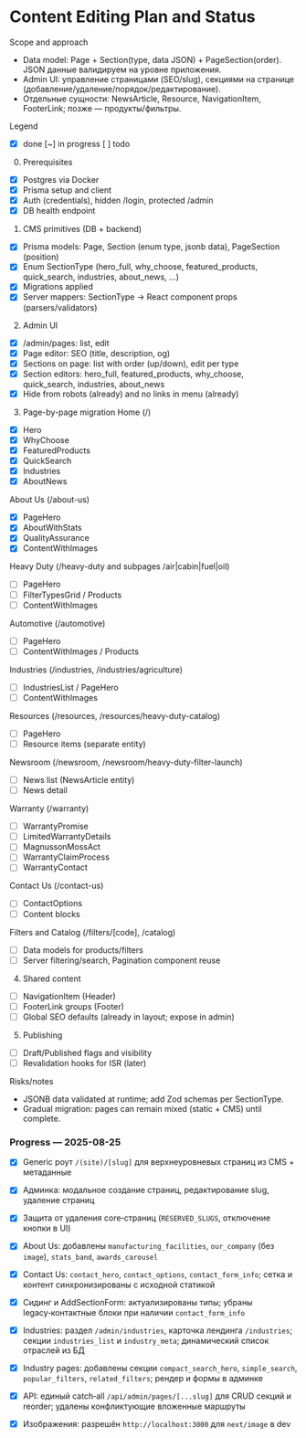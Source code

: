 # Content Editing Plan and Status

Scope and approach
- Data model: Page + Section(type, data JSON) + PageSection(order). JSON данные валидируем на уровне приложения.
- Admin UI: управление страницами (SEO/slug), секциями на странице (добавление/удаление/порядок/редактирование).
- Отдельные сущности: NewsArticle, Resource, NavigationItem, FooterLink; позже — продукты/фильтры.

Legend
- [x] done  [~] in progress  [ ] todo

0) Prerequisites
- [x] Postgres via Docker
- [x] Prisma setup and client
- [x] Auth (credentials), hidden /login, protected /admin
- [x] DB health endpoint

1) CMS primitives (DB + backend)
- [x] Prisma models: Page, Section (enum type, jsonb data), PageSection (position)
- [x] Enum SectionType (hero_full, why_choose, featured_products, quick_search, industries, about_news, ...)
- [x] Migrations applied
- [x] Server mappers: SectionType -> React component props (parsers/validators)

2) Admin UI
- [x] /admin/pages: list, edit
- [x] Page editor: SEO (title, description, og)
- [x] Sections on page: list with order (up/down), edit per type
- [x] Section editors: hero_full, featured_products, why_choose, quick_search, industries, about_news
- [x] Hide from robots (already) and no links in menu (already)

3) Page-by-page migration
Home (/)
- [x] Hero
- [x] WhyChoose
- [x] FeaturedProducts
- [x] QuickSearch
- [x] Industries
- [x] AboutNews

About Us (/about-us)
- [x] PageHero
- [x] AboutWithStats
- [x] QualityAssurance
- [x] ContentWithImages

Heavy Duty (/heavy-duty and subpages /air|cabin|fuel|oil)
- [ ] PageHero
- [ ] FilterTypesGrid / Products
- [ ] ContentWithImages

Automotive (/automotive)
- [ ] PageHero
- [ ] ContentWithImages / Products

Industries (/industries, /industries/agriculture)
- [ ] IndustriesList / PageHero
- [ ] ContentWithImages

Resources (/resources, /resources/heavy-duty-catalog)
- [ ] PageHero
- [ ] Resource items (separate entity)

Newsroom (/newsroom, /newsroom/heavy-duty-filter-launch)
- [ ] News list (NewsArticle entity)
- [ ] News detail

Warranty (/warranty)
- [ ] WarrantyPromise
- [ ] LimitedWarrantyDetails
- [ ] MagnussonMossAct
- [ ] WarrantyClaimProcess
- [ ] WarrantyContact

Contact Us (/contact-us)
- [ ] ContactOptions
- [ ] Content blocks

Filters and Catalog (/filters/[code], /catalog)
- [ ] Data models for products/filters
- [ ] Server filtering/search, Pagination component reuse

4) Shared content
- [ ] NavigationItem (Header)
- [ ] FooterLink groups (Footer)
- [ ] Global SEO defaults (already in layout; expose in admin)

5) Publishing
- [ ] Draft/Published flags and visibility
- [ ] Revalidation hooks for ISR (later)

Risks/notes
- JSONB data validated at runtime; add Zod schemas per SectionType.
- Gradual migration: pages can remain mixed (static + CMS) until complete.


### Progress — 2025-08-25
- [x] Generic роут `/(site)/[slug]` для верхнеуровневых страниц из CMS + метаданные
- [x] Админка: модальное создание страниц, редактирование slug, удаление страниц
- [x] Защита от удаления core‑страниц (`RESERVED_SLUGS`, отключение кнопки в UI)
- [x] About Us: добавлены `manufacturing_facilities`, `our_company` (без `image`), `stats_band`, `awards_carousel`
- [x] Contact Us: `contact_hero`, `contact_options`, `contact_form_info`; сетка и контент синхронизированы с исходной статикой
- [x] Сидинг и AddSectionForm: актуализированы типы; убраны legacy‑контактные блоки при наличии `contact_form_info`
- [x] Industries: раздел `/admin/industries`, карточка лендинга `/industries`; секции `industries_list` и `industry_meta`; динамический список отраслей из БД
- [x] Industry pages: добавлены секции `compact_search_hero`, `simple_search`, `popular_filters`, `related_filters`; рендер и формы в админке
- [x] API: единый catch‑all `/api/admin/pages/[...slug]` для CRUD секций и reorder; удалены конфликтующие вложенные маршруты
- [x] Изображения: разрешён `http://localhost:3000` для `next/image` в dev


